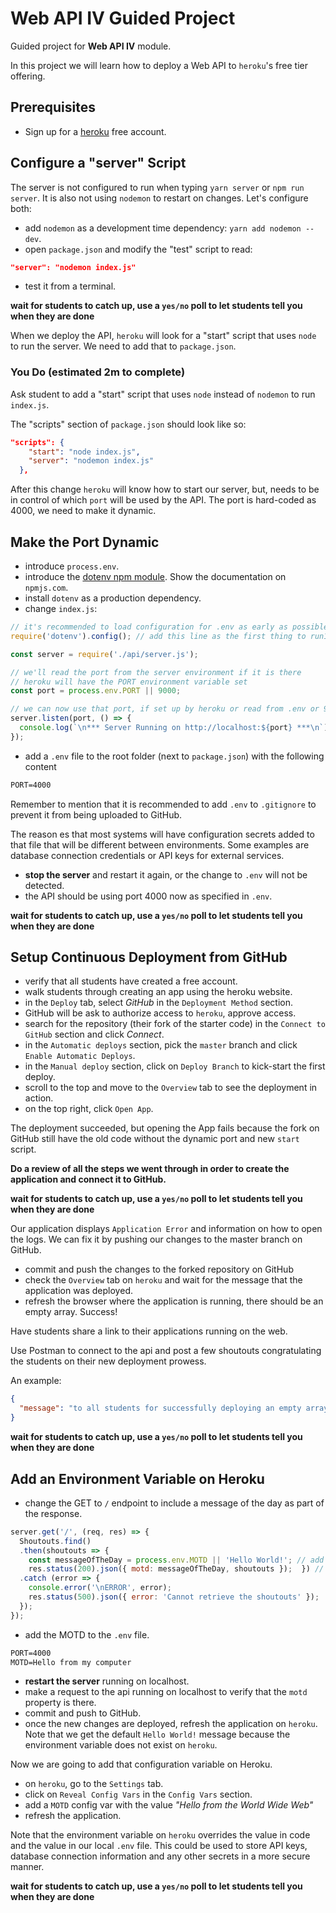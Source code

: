 # Web API IV Guided Project

Guided project for **Web API IV** module.

In this project we will learn how to deploy a Web API to `heroku`'s free tier offering.

## Prerequisites

- Sign up for a [heroku](https://www.heroku.com/) free account.

## Configure a "server" Script

The server is not configured to run when typing `yarn server` or `npm run server`. It is also not using `nodemon` to restart on changes. Let's configure both:

- add `nodemon` as a development time dependency: `yarn add nodemon --dev`.
- open `package.json` and modify the "test" script to read:

```json
"server": "nodemon index.js"
```

- test it from a terminal.

**wait for students to catch up, use a `yes/no` poll to let students tell you when they are done**

When we deploy the API, `heroku` will look for a "start" script that uses `node` to run the server. We need to add that to `package.json`.

### You Do (estimated 2m to complete)

Ask student to add a "start" script that uses `node` instead of `nodemon` to run `index.js`.

The "scripts" section of `package.json` should look like so:

```json
"scripts": {
    "start": "node index.js",
    "server": "nodemon index.js"
  },
```

After this change `heroku` will know how to start our server, but, needs to be in control of which `port` will be used by the API. The port is hard-coded as 4000, we need to make it dynamic.

## Make the Port Dynamic

- introduce `process.env`.
- introduce the [dotenv npm module](https://www.npmjs.com/package/dotenv). Show the documentation on `npmjs.com`.
- install `dotenv` as a production dependency.
- change `index.js`:

```js
// it's recommended to load configuration for .env as early as possible
require('dotenv').config(); // add this line as the first thing to run1

const server = require('./api/server.js');

// we'll read the port from the server environment if it is there
// heroku will have the PORT environment variable set
const port = process.env.PORT || 9000;

// we can now use that port, if set up by heroku or read from .env or 9000 as a default if not set
server.listen(port, () => {
  console.log(`\n*** Server Running on http://localhost:${port} ***\n`);
});
```

- add a `.env` file to the root folder (next to `package.json`) with the following content

```txt
PORT=4000
```

Remember to mention that it is recommended to add `.env` to `.gitignore` to prevent it from being uploaded to GitHub.

The reason es that most systems will have configuration secrets added to that file that will be different between environments. Some examples are database connection credentials or API keys for external services.

- **stop the server** and restart it again, or the change to `.env` will not be detected.
- the API should be using port 4000 now as specified in `.env`.

**wait for students to catch up, use a `yes/no` poll to let students tell you when they are done**

## Setup Continuous Deployment from GitHub

- verify that all students have created a free account.
- walk students through creating an app using the heroku website.
- in the `Deploy` tab, select _GitHub_ in the `Deployment Method` section.
- GitHub will be ask to authorize access to `heroku`, approve access.
- search for the repository (their fork of the starter code) in the `Connect to GitHub` section and click _Connect_.
- in the `Automatic deploys` section, pick the `master` branch and click `Enable Automatic Deploys`.
- in the `Manual deploy` section, click on `Deploy Branch` to kick-start the first deploy.
- scroll to the top and move to the `Overview` tab to see the deployment in action.
- on the top right, click `Open App`.

The deployment succeeded, but opening the App fails because the fork on GitHub still have the old code without the dynamic port and new `start` script.

**Do a review of all the steps we went through in order to create the application and connect it to GitHub.**

**wait for students to catch up, use a `yes/no` poll to let students tell you when they are done**

Our application displays `Application Error` and information on how to open the logs. We can fix it by pushing our changes to the master branch on GitHub.

- commit and push the changes to the forked repository on GitHub
- check the `Overview` tab on `heroku` and wait for the message that the application was deployed.
- refresh the browser where the application is running, there should be an empty array. Success!

Have students share a link to their applications running on the web.

Use Postman to connect to the api and post a few shoutouts congratulating the students on their new deployment prowess.

An example:

```json
{
  "message": "to all students for successfully deploying an empty array for the world to see and marvel"
}
```

**wait for students to catch up, use a `yes/no` poll to let students tell you when they are done**

## Add an Environment Variable on Heroku

- change the GET to `/` endpoint to include a message of the day as part of the response.

```js
server.get('/', (req, res) => {
  Shoutouts.find()
  .then(shoutouts => {
    const messageOfTheDay = process.env.MOTD || 'Hello World!'; // add this line
    res.status(200).json({ motd: messageOfTheDay, shoutouts });  }) // change this line
  .catch (error => {
    console.error('\nERROR', error);
    res.status(500).json({ error: 'Cannot retrieve the shoutouts' });
  });
});
```

- add the MOTD to the `.env` file.

```txt
PORT=4000
MOTD=Hello from my computer
```

- **restart the server** running on localhost.
- make a request to the api running on localhost to verify that the `motd` property is there.
- commit and push to GitHub.
- once the new changes are deployed, refresh the application on `heroku`. Note that we get the default `Hello World!` message because the environment variable does not exist on `heroku`.

Now we are going to add that configuration variable on Heroku.

- on `heroku`, go to the `Settings` tab.
- click on `Reveal Config Vars` in the `Config Vars` section.
- add a `MOTD` config var with the value _"Hello from the World Wide Web"_
- refresh the application.

Note that the environment variable on `heroku` overrides the value in code and the value in our local `.env` file. This could be used to store API keys, database connection information and any other secrets in a more secure manner.

**wait for students to catch up, use a `yes/no` poll to let students tell you when they are done**
